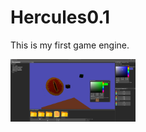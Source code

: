 # Hercules0.1
This is my first game engine.

<p float="left">
  <img src="/Screenshots/Screenshot 2021-08-07 083554.jpg" width="200" height="100" />
</p>
